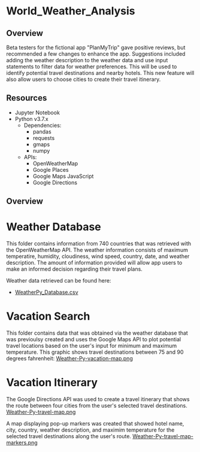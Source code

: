 # World_Weather_Analysis

## Overview
Beta testers for the fictional app "PlanMyTrip" gave positive reviews, but recommended a few changes to enhance the app.  Suggestions included adding the weather description to the weather data and use input statements to filter data for weather preferences.  This will be used to identify potential travel destinations and nearby hotels.  This new feature will also allow users to choose cities to create their travel itinerary.

## Resources
- Jupyter Notebook
- Python v3.7.x
    - Dependencies:
        - pandas
        - requests
        - gmaps
        - numpy
  - APIs:
      - OpenWeatherMap
      - Google Places
      - Google Maps JavaScript
      - Google Directions
      
 ## Overview
 # Weather Database
This folder contains information from 740 countries that was retrieved with the OpenWeatherMap API.  The weather information consists of maximum temperatire, humidity, cloudiness, wind speed, country, date, and weather description.  The amount of information provided will allow app users to make an informed decision regarding their travel plans.  

Weather data retrieved can be found here:
- [WeatherPy_Database.csv](https://github.com/acfthomson/World_Weather_Analysis/tree/main/Weather_Database)


# Vacation Search
This folder contains data that was obtained via the weather database that was previoulsy created and uses the Google Maps API to plot potential travel locations based on the user's input for minimum and maximum temperature.  This graphic shows travel destinations between 75 and 90 degrees fahrenheit:
[Weather-Py-vacation-map.png](https://postimg.cc/t13P12fn)


# Vacation Itinerary
The Google Directions API was used to create a travel itinerary that shows the route between four cities from the user's selected travel destinations.
[Weather-Py-travel-map.png](https://postimg.cc/ZCzSHHD5)

A map displaying pop-up markers was created that showed hotel name, city, country, weather description, and maximim temperature for the selected travel destinations along the user's route.
[Weather-Py-travel-map-markers.png](https://postimg.cc/wRhnnKbT)
